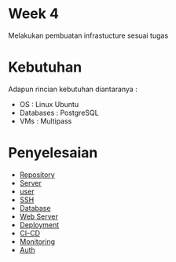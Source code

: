 # Week 4

Melakukan pembuatan infrastucture sesuai tugas

# Kebutuhan

Adapun rincian kebutuhan diantaranya :

- OS : Linux Ubuntu
- Databases : PostgreSQL
- VMs : Multipass

# Penyelesaian

- [Repository](repository.md)
- [Server](server.md)
- [user](suser.md)
- [SSH](ssh.md)
- [Database](database.md)
- [Web Server](webserver.md)
- [Deployment](deployment.md)
- [CI-CD](cicd.md)
- [Monitoring](monitoring.md)
- [Auth](auth.md)
